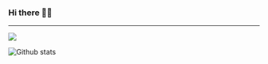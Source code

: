 ### Hi there 👋🏻
---------------------------
![](https://komarev.com/ghpvc/?username=ruo2019&color=9d33e8)

![Github stats](https://github-readme-stats.vercel.app/api?username=ruo2019)
